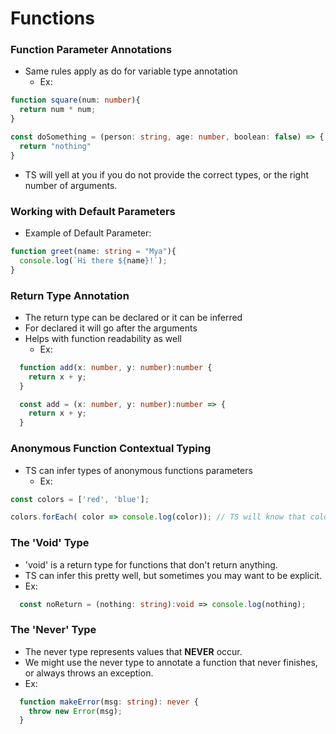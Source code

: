 # Functions

### Function Parameter Annotations

- Same rules apply as do for variable type annotation
  - Ex:

```ts
function square(num: number){
  return num * num;
}

const doSomething = (person: string, age: number, boolean: false) => {
  return "nothing"
}
```
- TS will yell at you if you do not provide the correct types, or the right number of arguments.

### Working with Default Parameters

- Example of Default Parameter:

```ts
function greet(name: string = "Mya"){
  console.log(`Hi there ${name}!`);
}
```

### Return Type Annotation

- The return type can be declared or it can be inferred
- For declared it will go after the arguments
- Helps with function readability as well
  - Ex:


```ts
  function add(x: number, y: number):number {
    return x + y;
  }

  const add = (x: number, y: number):number => {
    return x + y;
  }
```

### Anonymous Function Contextual Typing

- TS can infer types of anonymous functions parameters
  - Ex:


```ts
const colors = ['red', 'blue'];

colors.forEach( color => console.log(color)); // TS will know that color is of type 'string'
```

### The 'Void' Type

- 'void' is a return type for functions that don't return anything.
- TS can infer this pretty well, but sometimes you may want to be explicit.
- Ex:


```ts
  const noReturn = (nothing: string):void => console.log(nothing);
```

### The 'Never' Type

- The never type represents values that **NEVER** occur.
- We might use the never type to annotate a function that never finishes, or always throws an exception.
- Ex:


```ts
  function makeError(msg: string): never {
    throw new Error(msg);
  }
```